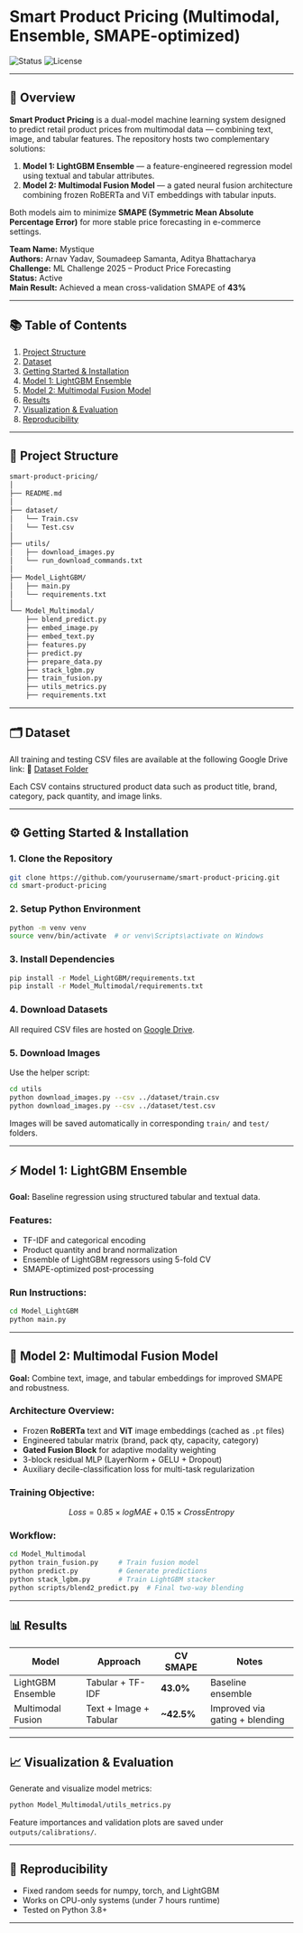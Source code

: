 # Smart Product Pricing (Multimodal, Ensemble, SMAPE-optimized)

![Status](https://img.shields.io/badge/Status-Active-brightgreen) ![License](https://img.shields.io/badge/License-MIT-blue)

---

## 🧠 Overview

**Smart Product Pricing** is a dual-model machine learning system designed to predict retail product prices from multimodal data — combining text, image, and tabular features. The repository hosts two complementary solutions:

1. **Model 1: LightGBM Ensemble** — a feature-engineered regression model using textual and tabular attributes.
2. **Model 2: Multimodal Fusion Model** — a gated neural fusion architecture combining frozen RoBERTa and ViT embeddings with tabular inputs.

Both models aim to minimize **SMAPE (Symmetric Mean Absolute Percentage Error)** for more stable price forecasting in e-commerce settings.

**Team Name:** Mystique  
**Authors:** Arnav Yadav, Soumadeep Samanta, Aditya Bhattacharya  
**Challenge:** ML Challenge 2025 – Product Price Forecasting  
**Status:** Active  
**Main Result:** Achieved a mean cross-validation SMAPE of **43%**

---

## 📚 Table of Contents

1. [Project Structure](#project-structure)
2. [Dataset](#dataset)
3. [Getting Started & Installation](#getting-started--installation)
4. [Model 1: LightGBM Ensemble](#model-1-lightgbm-ensemble)
5. [Model 2: Multimodal Fusion Model](#model-2-multimodal-fusion-model)
6. [Results](#results)
7. [Visualization & Evaluation](#visualization--evaluation)
8. [Reproducibility](#reproducibility)

---

## 📁 Project Structure

```bash
smart-product-pricing/
│
├── README.md
│
├── dataset/
│   └── Train.csv
│   └── Test.csv
│
├── utils/
│   ├── download_images.py
│   └── run_download_commands.txt
│
├── Model_LightGBM/
│   ├── main.py
│   └── requirements.txt
│
└── Model_Multimodal/
    ├── blend_predict.py
    ├── embed_image.py
    ├── embed_text.py
    ├── features.py
    ├── predict.py
    ├── prepare_data.py
    ├── stack_lgbm.py
    ├── train_fusion.py
    ├── utils_metrics.py
    ├── requirements.txt
```

---

## 🗂️ Dataset

All training and testing CSV files are available at the following Google Drive link:
🔗 [Dataset Folder](https://drive.google.com/drive/folders/1NLHao1ennJhPiHT8YRp9qTqxVwGpzOFl)

Each CSV contains structured product data such as product title, brand, category, pack quantity, and image links.

---

## ⚙️ Getting Started & Installation

### 1. Clone the Repository

```bash
git clone https://github.com/yourusername/smart-product-pricing.git
cd smart-product-pricing
```

### 2. Setup Python Environment

```bash
python -m venv venv
source venv/bin/activate  # or venv\Scripts\activate on Windows
```

### 3. Install Dependencies

```bash
pip install -r Model_LightGBM/requirements.txt
pip install -r Model_Multimodal/requirements.txt
```

### 4. Download Datasets

All required CSV files are hosted on [Google Drive](https://drive.google.com/drive/folders/1NLHao1ennJhPiHT8YRp9qTqxVwGpzOFl?usp=sharing).

### 5. Download Images

Use the helper script:

```bash
cd utils
python download_images.py --csv ../dataset/train.csv
python download_images.py --csv ../dataset/test.csv
```

Images will be saved automatically in corresponding `train/` and `test/` folders.

---

## ⚡ Model 1: LightGBM Ensemble

**Goal:** Baseline regression using structured tabular and textual data.

### Features:

* TF-IDF and categorical encoding
* Product quantity and brand normalization
* Ensemble of LightGBM regressors using 5-fold CV
* SMAPE-optimized post-processing

### Run Instructions:

```bash
cd Model_LightGBM
python main.py
```

---

## 🔮 Model 2: Multimodal Fusion Model

**Goal:** Combine text, image, and tabular embeddings for improved SMAPE and robustness.

### Architecture Overview:

* Frozen **RoBERTa** text and **ViT** image embeddings (cached as `.pt` files)
* Engineered tabular matrix (brand, pack qty, capacity, category)
* **Gated Fusion Block** for adaptive modality weighting
* 3-block residual MLP (LayerNorm + GELU + Dropout)
* Auxiliary decile-classification loss for multi-task regularization

### Training Objective:

$$Loss = 0.85 \times logMAE + 0.15 \times CrossEntropy$$

### Workflow:

```bash
cd Model_Multimodal
python train_fusion.py     # Train fusion model
python predict.py          # Generate predictions
python stack_lgbm.py       # Train LightGBM stacker
python scripts/blend2_predict.py  # Final two-way blending
```

---

## 📊 Results

| Model             | Approach               | CV SMAPE   | Notes                          |
| ----------------- | ---------------------- | ---------- | ------------------------------ |
| LightGBM Ensemble | Tabular + TF-IDF       | **43.0%**  | Baseline ensemble              |
| Multimodal Fusion | Text + Image + Tabular | **~42.5%** | Improved via gating + blending |

---

## 📈 Visualization & Evaluation

Generate and visualize model metrics:

```bash
python Model_Multimodal/utils_metrics.py
```

Feature importances and validation plots are saved under `outputs/calibrations/`.

---

## 🔁 Reproducibility

* Fixed random seeds for numpy, torch, and LightGBM
* Works on CPU-only systems (under 7 hours runtime)
* Tested on Python 3.8+

---
